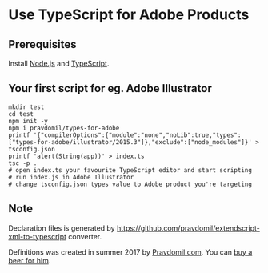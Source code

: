 # Use TypeScript for Adobe Products
## Prerequisites
Install [Node.js](https://nodejs.org/en/download/) and [TypeScript](https://www.typescriptlang.org/#download-links).

## Your first script for eg. Adobe Illustrator
```
mkdir test
cd test
npm init -y
npm i pravdomil/types-for-adobe
printf '{"compilerOptions":{"module":"none","noLib":true,"types":["types-for-adobe/illustrator/2015.3"]},"exclude":["node_modules"]}' > tsconfig.json
printf 'alert(String(app))' > index.ts
tsc -p .
# open index.ts your favourite TypeScript editor and start scripting
# run index.js in Adobe Illustrator
# change tsconfig.json types value to Adobe product you're targeting
```

## Note
Declaration files is generated by https://github.com/pravdomil/extendscript-xml-to-typescript converter.

Definitions was created in summer 2017 by [Pravdomil.com](https://pravdomil.com).
You can [buy a beer for him](https://www.paypal.com/cgi-bin/webscr?cmd=_s-xclick&hosted_button_id=BCL2X3AFQBAP2&item_name=types-for-adobe%20Beer).
